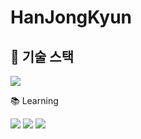 # HanJongKyun

## 🚀 기술 스택
<div align="left"> <img src="https://img.shields.io/badge/Java-007396?style=for-the-badge&logo=java&logoColor=white"> </div>

📚 Learning 


<div align="left"> 
  <img src="https://img.shields.io/badge/HTML5-E34F26?style=for-the-badge&logo=html5&logoColor=white"> 
  <img src="https://img.shields.io/badge/css-1572B6?style=for-the-badge&logo=css3&logoColor=white"> 
  <img src="https://img.shields.io/badge/JavaScript-F7DF1E?style=for-the-badge&logo=javascript&logoColor=black"> 
</div>
